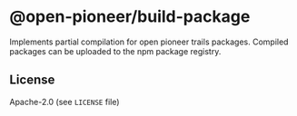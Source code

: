# @open-pioneer/build-package

Implements partial compilation for open pioneer trails packages.
Compiled packages can be uploaded to the npm package registry.

## License

Apache-2.0 (see `LICENSE` file)
